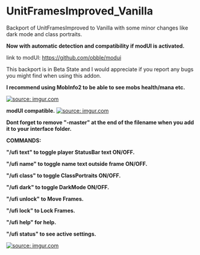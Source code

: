 # UnitFramesImproved_Vanilla
Backport of UnitFramesImproved to Vanilla with some minor changes like dark mode and class portraits.

<b>Now with automatic detection and compatibility if modUI is activated.</b>

link to modUI: https://github.com/obble/modui

This backport is in Beta State and I would appreciate if you report any bugs you might find when using this addon.

<b>I recommend using MobInfo2 to be able to see mobs health/mana etc.</b>

<a href="http://imgur.com/hhThw0u"><img src="http://i.imgur.com/hhThw0u.png" title="source: imgur.com" /></a>

<b>modUI compatible.</b>
<a href="http://imgur.com/nwbY55L"><img src="http://i.imgur.com/nwbY55L.png" title="source: imgur.com" /></a>

<b>Dont forget to remove "-master" at the end of the filename when you add it to your interface folder.</b>

<b>COMMANDS: </b>

<b>"/ufi text" to toggle player StatusBar text ON/OFF.</b>

<b>"/ufi name" to toggle name text outside frame ON/OFF.</b>

<b>"/ufi class" to toggle ClassPortraits ON/OFF.</b>

<b>"/ufi dark" to toggle DarkMode ON/OFF.</b>

<b>"/ufi unlock" to Move Frames.</b>

<b>"/ufi lock" to Lock Frames.</b>

<b>"/ufi help" for help.</b>

<b>"/ufi status" to see active settings.</b>

<a href="http://imgur.com/PWpVJpG"><img src="http://i.imgur.com/PWpVJpG.png" title="source: imgur.com" /></a>
